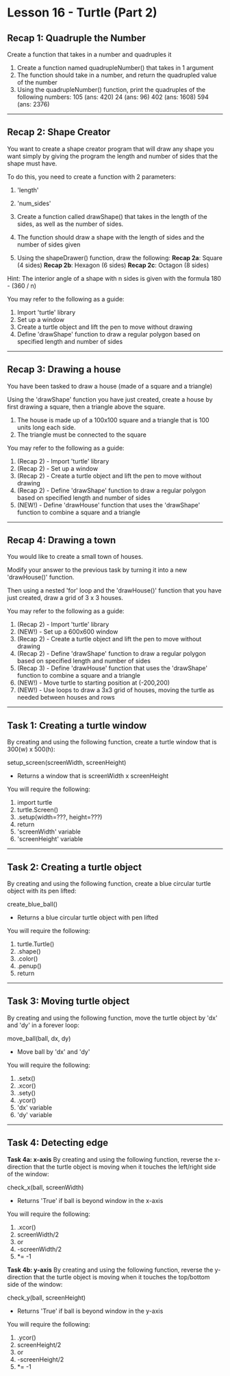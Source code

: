 # Lesson 16 - Turtle (Part 2)

## Recap 1: Quadruple the Number
Create a function that takes in a number and quadruples it

1. Create a function named quadrupleNumber() that takes in 1 argument
2. The function should take in a number, and return the quadrupled
   value of the number
4. Using the quadrupleNumber() function, print the quadruples of the
   following numbers:
    105 (ans: 420)
    24 (ans: 96)
    402 (ans: 1608)
    594 (ans: 2376)

----------------------------------------------------------------------

## Recap 2: Shape Creator
You want to create a shape creator program that will draw any shape
you want simply by giving the program the length and number of sides
that the shape must have.

To do this, you need to create a function with 2 parameters:
1. 'length'
2. 'num_sides'

1. Create a function called drawShape() that takes in the length
   of the sides, as well as the number of sides.
2. The function should draw a shape with the length of sides and
   the number of sides given
3. Using the shapeDrawer() function, draw the following:
**Recap 2a**:
    Square (4 sides)
**Recap 2b**:
    Hexagon (6 sides)
**Recap 2c**:
    Octagon (8 sides)

Hint:
The interior angle of a shape with n sides is given with the formula
180 - (360 / n)

You may refer to the following as a guide:
1. Import 'turtle' library
2. Set up a window
3. Create a turtle object and lift the pen to move without drawing
4. Define 'drawShape' function to draw a regular polygon based on
   specified length and number of sides

----------------------------------------------------------------------

## Recap 3: Drawing a house
You have been tasked to draw a house (made of a square and a triangle)

Using the 'drawShape' function you have just created, create a house
by first drawing a square, then a triangle above the square.

1. The house is made up of a 100x100 square and a triangle that is
   100 units long each side.
2. The triangle must be connected to the square

You may refer to the following as a guide:
1. (Recap 2) - Import 'turtle' library
2. (Recap 2) - Set up a window
3. (Recap 2) - Create a turtle object and lift the pen to move
   without drawing
4. (Recap 2) - Define 'drawShape' function to draw a regular polygon
   based on specified length and number of sides
5. (NEW!) - Define 'drawHouse' function that uses the 'drawShape'
   function to combine a square and a triangle

----------------------------------------------------------------------

## Recap 4: Drawing a town
You would like to create a small town of houses.

Modify your answer to the previous task by turning it into a new
'drawHouse()' function.

Then using a nested 'for' loop and the 'drawHouse()' function that
you have just created, draw a grid of 3 x 3 houses.

You may refer to the following as a guide:
1. (Recap 2) - Import 'turtle' library
2. (NEW!) - Set up a 600x600 window
3. (Recap 2) - Create a turtle object and lift the pen to move
   without drawing
4. (Recap 2) - Define 'drawShape' function to draw a regular polygon
   based on specified length and number of sides
5. (Recap 3) - Define 'drawHouse' function that uses the 'drawShape'
   function to combine a square and a triangle
6. (NEW!) - Move turtle to starting position at (-200,200)
7. (NEW!) - Use loops to draw a 3x3 grid of houses, moving the turtle
   as needed between houses and rows

----------------------------------------------------------------------

## Task 1: Creating a turtle window
By creating and using the following function, create a turtle window
that is 300(w) x 500(h):

setup_screen(screenWidth, screenHeight)
* Returns a window that is screenWidth x screenHeight

You will require the following:
1. import turtle
2. turtle.Screen()
3. .setup(width=???, height=???)
4. return
5. 'screenWidth' variable
6. 'screenHeight' variable

----------------------------------------------------------------------

## Task 2: Creating a turtle object
By creating and using the following function, create a blue circular
turtle object with its pen lifted:

create_blue_ball()
* Returns a blue circular turtle object with pen lifted

You will require the following:
1. turtle.Turtle()
2. .shape()
3. .color()
4. .penup()
5. return

----------------------------------------------------------------------

## Task 3: Moving turtle object
By creating and using the following function, move the turtle object
by 'dx' and 'dy' in a forever loop:

move_ball(ball, dx, dy)
* Move ball by 'dx' and 'dy'

You will require the following:
1. .setx()
2. .xcor()
3. .sety()
4. .ycor()
5. 'dx' variable
6. 'dy' variable

----------------------------------------------------------------------

## Task 4: Detecting edge
**Task 4a: x-axis**
By creating and using the following function, reverse the x-direction
that the turtle object is moving when it touches the left/right side
of the window:

check_x(ball, screenWidth)
* Returns 'True' if ball is beyond window in the x-axis

You will require the following:
1. .xcor()
2. screenWidth/2
3. or
4. -screenWidth/2
5. *= -1

**Task 4b: y-axis**
By creating and using the following function, reverse the y-direction
that the turtle object is moving when it touches the top/bottom side
of the window:

check_y(ball, screenHeight)
* Returns 'True' if ball is beyond window in the y-axis

You will require the following:
1. .ycor()
2. screenHeight/2
3. or
4. -screenHeight/2
5. *= -1